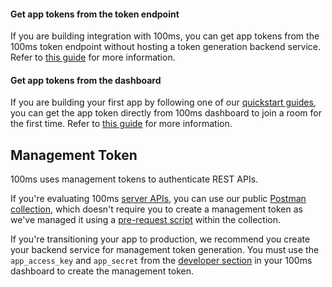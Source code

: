 #### Get app tokens from the token endpoint

If you are building integration with 100ms, you can get app tokens from the 100ms token endpoint without hosting a token generation backend service. Refer to [this guide](./../guides/token#get-a-token-using-100ms-token-endpoint) for more information. 

#### Get app tokens from the dashboard

If you are building your first app by following one of our [quickstart guides](/javascript/v2/guides/javascript-quickstart), you can get the app token directly from 100ms dashboard to join a room for the first time. Refer to [this guide](./../guides/token#get-a-temporary-token-from-100ms-dashboard) for more information.

## Management Token

100ms uses management tokens to authenticate REST APIs. 

If you're evaluating 100ms [server APIs](/server-side/v2/introduction/basics), you can use our public [Postman collection](/server-side/v2/introduction/postman-guide#fork-the-collection), which doesn't require you to create a management token as we've managed it using a [pre-request script](/server-side/v2/introduction/postman-guide#simplified-token-generation) within the collection.

If you're transitioning your app to production, we recommend you create your backend service for management token generation. You must use the `app_access_key` and `app_secret` from the [developer section](https://dashboard.100ms.live/developer) in your 100ms dashboard to create the management token.